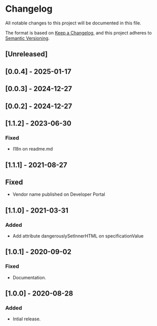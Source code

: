 # Changelog

All notable changes to this project will be documented in this file.

The format is based on [Keep a Changelog](https://keepachangelog.com/en/1.0.0/),
and this project adheres to [Semantic Versioning](https://semver.org/spec/v2.0.0.html).

## [Unreleased]

## [0.0.4] - 2025-01-17

## [0.0.3] - 2024-12-27

## [0.0.2] - 2024-12-27

## [1.1.2] - 2023-06-30

### Fixed

- I18n on readme.md

## [1.1.1] - 2021-08-27

## Fixed
- Vendor name published on Developer Portal

## [1.1.0] - 2021-03-31

### Added

- Add attribute dangerouslySetInnerHTML on specificationValue

## [1.0.1] - 2020-09-02

### Fixed

- Documentation.

## [1.0.0] - 2020-08-28

### Added
- Intial release.
